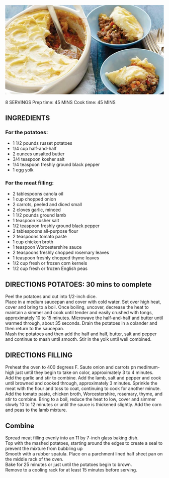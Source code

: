 ![](/images/shepards-pie.jpg)

8 SERVINGS 
Prep time: 45 MINS
Cook time: 45 MINS

## INGREDIENTS
### For the potatoes:
- 1 1/2 pounds russet potatoes
- 1/4 cup half-and-half
- 2 ounces unsalted butter
- 3/4 teaspoon kosher salt
- 1/4 teaspoon freshly ground black pepper
- 1 egg yolk

### For the meat filling:
- 2 tablespoons canola oil
- 1 cup chopped onion
- 2 carrots, peeled and diced small
- 2 cloves garlic, minced
- 1 1/2 pounds ground lamb
- 1 teaspoon kosher salt
- 1/2 teaspoon freshly ground black pepper
- 2 tablespoons all-purpose flour
- 2 teaspoons tomato paste
- 1 cup chicken broth
- 1 teaspoon Worcestershire sauce
- 2 teaspoons freshly chopped rosemary leaves
- 1 teaspoon freshly chopped thyme leaves
- 1/2 cup fresh or frozen corn kernels
- 1/2 cup fresh or frozen English peas

## DIRECTIONS POTATOES:  30 mins to complete
Peel the potatoes and cut into 1/2-inch dice.  
Place in a medium saucepan and cover with cold water. Set over high heat, cover and bring to a boil.
Once boiling, uncover, decrease the heat to maintain a simmer and cook until tender and easily crushed with tongs, approximately 10 to 15 minutes.
Microwave the half-and-half and butter until warmed through, about 35 seconds. 
Drain the potatoes in a colander and then return to the saucepan.  
Mash the potatoes and then add the half and half, butter, salt and pepper and continue to mash until smooth.
Stir in the yolk until well combined.

## DIRECTIONS FILLING
Preheat the oven to 400 degrees F.
Saute onion and carrots pn medimum-high just until they begin to take on color, approximately 3 to 4 minutes.  
Add the garlic and stir to combine. 
Add the lamb, salt and pepper and cook until browned and cooked through, approximately 3 minutes. 
Sprinkle the meat with the flour and toss to coat, continuing to cook for another minute. 
Add the tomato paste, chicken broth, Worcestershire, rosemary, thyme, and stir to combine. 
Bring to a boil, reduce the heat to low, cover and simmer slowly 10 to 12 minutes or until the sauce is thickened slightly.
Add the corn and peas to the lamb mixture.

## Combine
Spread meat filling evenly into an 11 by 7-inch glass baking dish.  
Top with the mashed potatoes, starting around the edges to create a seal to prevent the mixture from bubbling up  
Smooth with a rubber spatula. 
Place on a parchment lined half sheet pan on the middle rack of the oven.  
Bake for 25 minutes or just until the potatoes begin to brown.  
Remove to a cooling rack for at least 15 minutes before serving.
